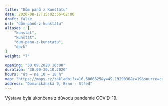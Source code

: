 ```yaml
---
title: "Dům pánů z Kunštátu"
date: 2020-08-17T15:02:56+02:00
draft: false
url: "dům-pánů-z-kunštátu"
aliases : [
    "kunstat",
    "kunštát",
    "dum-panu-z-kunstatu",
    "dpzk"
]
weight: "7"

opening: "30.09.2020 16:00"
duration: "30.09-30.10.2020"
hours: "út – ne 10 – 18 h"
map: "https://mapy.cz/zakladni?x=16.6066325&y=49.1929030&z=19&source=coor&id=16.606699585914583%2C49.19299500063662"
address: "Dominikánská 9, Brno - Střed"
---
```


Výstava byla ukončena z důvodu pandemie COVID-19.
